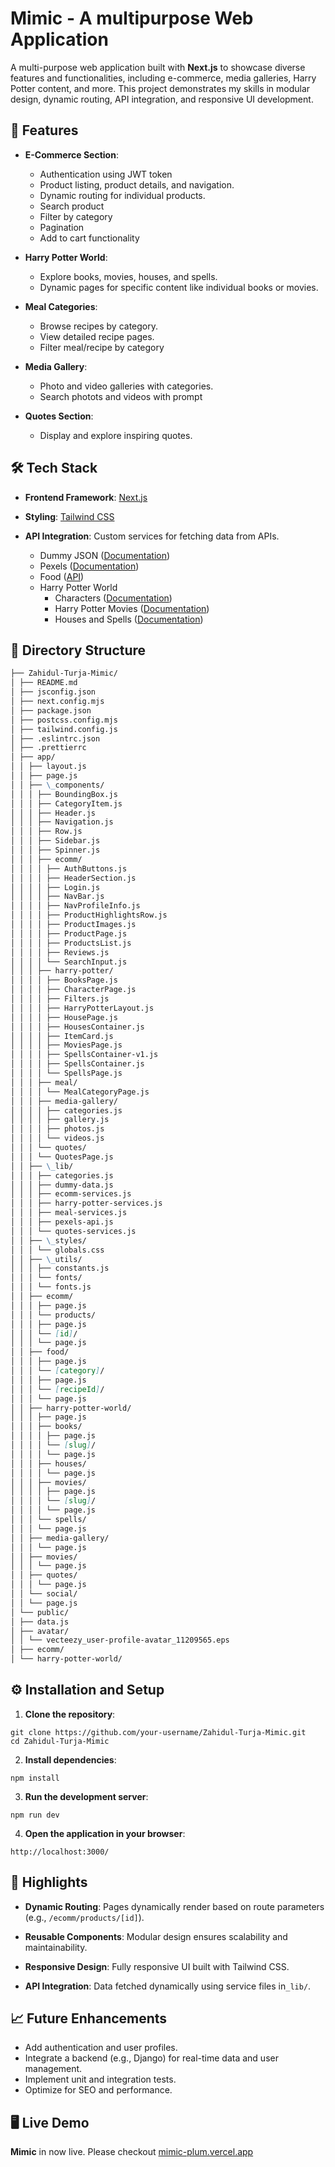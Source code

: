# Mimic - A multipurpose Web Application

A multi-purpose web application built with **Next.js** to showcase diverse features and functionalities, including e-commerce, media galleries, Harry Potter content, and more. This project demonstrates my skills in modular design, dynamic routing, API integration, and responsive UI development.

## 🚀 Features

- **E-Commerce Section**:

  - Authentication using JWT token
  - Product listing, product details, and navigation.
  - Dynamic routing for individual products.
  - Search product
  - Filter by category
  - Pagination
  - Add to cart functionality

- **Harry Potter World**:

  - Explore books, movies, houses, and spells.
  - Dynamic pages for specific content like individual books or movies.

- **Meal Categories**:

  - Browse recipes by category.
  - View detailed recipe pages.
  - Filter meal/recipe by category

- **Media Gallery**:

  - Photo and video galleries with categories.
  - Search photots and videos with prompt

- **Quotes Section**:
  - Display and explore inspiring quotes.

## 🛠️ Tech Stack

- **Frontend Framework**: [Next.js](https://nextjs.org/)
- **Styling**: [Tailwind CSS](https://tailwindcss.com/)
- **API Integration**: Custom services for fetching data from APIs.

  - Dummy JSON ([Documentation](https://dummyjson.com/))
  - Pexels ([Documentation](https://www.pexels.com/api/documentation/))
  - Food ([API](https://www.themealdb.com/api.php))
  - Harry Potter World
    - Characters ([Documentation](https://hp-api.onrender.com/))
    - Harry Potter Movies ([Documentation](https://api.potterdb.com/v1/movies))
    - Houses and Spells ([Documentation](https://github.com/fedeperin/potterapi?tab=readme-ov-file))

## 📂 Directory Structure

```markdown
├── Zahidul-Turja-Mimic/
│ ├── README.md
│ ├── jsconfig.json
│ ├── next.config.mjs
│ ├── package.json
│ ├── postcss.config.mjs
│ ├── tailwind.config.js
│ ├── .eslintrc.json
│ ├── .prettierrc
│ ├── app/
│ │ ├── layout.js
│ │ ├── page.js
│ │ ├── \_components/
│ │ │ ├── BoundingBox.js
│ │ │ ├── CategoryItem.js
│ │ │ ├── Header.js
│ │ │ ├── Navigation.js
│ │ │ ├── Row.js
│ │ │ ├── Sidebar.js
│ │ │ ├── Spinner.js
│ │ │ ├── ecomm/
│ │ │ │ ├── AuthButtons.js
│ │ │ │ ├── HeaderSection.js
│ │ │ │ ├── Login.js
│ │ │ │ ├── NavBar.js
│ │ │ │ ├── NavProfileInfo.js
│ │ │ │ ├── ProductHighlightsRow.js
│ │ │ │ ├── ProductImages.js
│ │ │ │ ├── ProductPage.js
│ │ │ │ ├── ProductsList.js
│ │ │ │ ├── Reviews.js
│ │ │ │ └── SearchInput.js
│ │ │ ├── harry-potter/
│ │ │ │ ├── BooksPage.js
│ │ │ │ ├── CharacterPage.js
│ │ │ │ ├── Filters.js
│ │ │ │ ├── HarryPotterLayout.js
│ │ │ │ ├── HousePage.js
│ │ │ │ ├── HousesContainer.js
│ │ │ │ ├── ItemCard.js
│ │ │ │ ├── MoviesPage.js
│ │ │ │ ├── SpellsContainer-v1.js
│ │ │ │ ├── SpellsContainer.js
│ │ │ │ └── SpellsPage.js
│ │ │ ├── meal/
│ │ │ │ └── MealCategoryPage.js
│ │ │ ├── media-gallery/
│ │ │ │ ├── categories.js
│ │ │ │ ├── gallery.js
│ │ │ │ ├── photos.js
│ │ │ │ └── videos.js
│ │ │ └── quotes/
│ │ │ └── QuotesPage.js
│ │ ├── \_lib/
│ │ │ ├── categories.js
│ │ │ ├── dummy-data.js
│ │ │ ├── ecomm-services.js
│ │ │ ├── harry-potter-services.js
│ │ │ ├── meal-services.js
│ │ │ ├── pexels-api.js
│ │ │ └── quotes-services.js
│ │ ├── \_styles/
│ │ │ └── globals.css
│ │ ├── \_utils/
│ │ │ ├── constants.js
│ │ │ └── fonts/
│ │ │ └── fonts.js
│ │ ├── ecomm/
│ │ │ ├── page.js
│ │ │ └── products/
│ │ │ ├── page.js
│ │ │ └── [id]/
│ │ │ └── page.js
│ │ ├── food/
│ │ │ ├── page.js
│ │ │ └── [category]/
│ │ │ ├── page.js
│ │ │ └── [recipeId]/
│ │ │ └── page.js
│ │ ├── harry-potter-world/
│ │ │ ├── page.js
│ │ │ ├── books/
│ │ │ │ ├── page.js
│ │ │ │ └── [slug]/
│ │ │ │ └── page.js
│ │ │ ├── houses/
│ │ │ │ └── page.js
│ │ │ ├── movies/
│ │ │ │ ├── page.js
│ │ │ │ └── [slug]/
│ │ │ │ └── page.js
│ │ │ └── spells/
│ │ │ └── page.js
│ │ ├── media-gallery/
│ │ │ └── page.js
│ │ ├── movies/
│ │ │ └── page.js
│ │ ├── quotes/
│ │ │ └── page.js
│ │ └── social/
│ │ └── page.js
│ └── public/
│ ├── data.js
│ ├── avatar/
│ │ └── vecteezy_user-profile-avatar_11209565.eps
│ ├── ecomm/
│ └── harry-potter-world/
```

## ⚙️ Installation and Setup

1. **Clone the repository**:

```
git clone https://github.com/your-username/Zahidul-Turja-Mimic.git
cd Zahidul-Turja-Mimic
```

2. **Install dependencies**:

```
npm install
```

3. **Run the development server**:

```
npm run dev
```

4. **Open the application in your browser**:

```
http://localhost:3000/
```

## 🌟 Highlights

- **Dynamic Routing**:
  Pages dynamically render based on route parameters (e.g., `/ecomm/products/[id]`).

- **Reusable Components**:
  Modular design ensures scalability and maintainability.

- **Responsive Design**:
  Fully responsive UI built with Tailwind CSS.

- **API Integration**:
  Data fetched dynamically using service files in`_lib/`.

## 📈 Future Enhancements

- Add authentication and user profiles.
- Integrate a backend (e.g., Django) for real-time data and user management.
- Implement unit and integration tests.
- Optimize for SEO and performance.

## 🖥️ Live Demo

**Mimic** in now live. Please checkout [mimic-plum.vercel.app](https://mimic-plum.vercel.app/)
